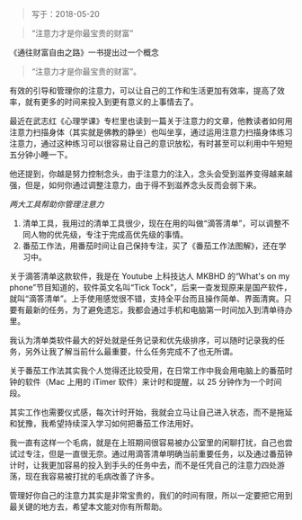 
> 写于：2018-05-20

> “注意力才是你最宝贵的财富”

《通往财富自由之路》一书提出过一个概念

> “注意力才是你最宝贵的财富”。

有效的引导和管理你的注意力，可以让自己的工作和生活更加有效率，提高了效率，就有更多的时间来投入到更有意义的上事情去了。

最近在武志红《心理学课》专栏里也读到一篇关于注意力的文章，他教读者如何用注意力扫描身体（其实就是佛教的静坐）也叫坐享，通过运用注意力扫描身体练习注意力，通过这种练习可以很容易让自己的意识放松，有时甚至可以利用中午短短五分钟小睡一下。

他还提到，你越是努力控制念头，由于注意力的注入，念头会受到滋养变得越来越强，但是，如何你通过调整注意力，由于得不到滋养念头反而会弱下来。

_两大工具帮助你管理注意力_

1. 清单工具，我用过的清单工具很少，现在在用的叫做“滴答清单”，可以调整不同人物的优先级，专注于完成高优先级的事情。
2. 番茄工作法，用番茄时间让自己保持专注，买了《番茄工作法图解》，还在学习中。

关于滴答清单这款软件，我是在 Youtube 上科技达人 MKBHD 的“What's on my phone”节目知道的，软件英文名叫“Tick Tock"，后来一查发现原来是国产软件，就叫“滴答清单”。上手使用感觉很不错，支持全平台而且操作简单、界面清爽。只要有最新的任务，为了避免遗忘，我都会通过手机和电脑第一时间加入到清单待办里。

我认为清单类软件最大的好处就是任务记录和优先级排序，可以随时记录我的任务，另外让我了解当前什么最重要，什么任务完成不了也无所谓。

关于番茄工作法其实我个人觉得还比较受用，在日常工作中我会用电脑上的番茄时钟的软件（Mac 上用的 iTimer 软件）来计时和提醒，以 25 分钟作为一个时间段。

其实工作也需要仪式感，每次计时开始，我就会立马让自己进入状态，而不是拖延和犹豫，我希望持续深入学习如何把番茄工作法用好。

我一直有这样一个毛病，就是在上班期间很容易被办公室里的闲聊打扰，自己也尝试过专注，但是一直很无奈。通过用滴答清单明确当前重要任务，以及通过番茄钟计时，让我更加容易的投入到手头的任务中去，而不是任凭自己的注意力四处游荡，现在我容易被打扰的毛病改善了许多。

管理好你自己的注意力其实是非常宝贵的，我们的时间有限，所以一定要把它用到最关键的地方去，希望本文能对你有所帮助。
